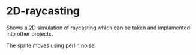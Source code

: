 # 2D-raycasting

Shows a 2D simulation of raycasting which can be taken and implamented into other projects.

The sprite moves using perlin noise.
